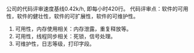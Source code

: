 公司的代码评审速度基线0.42k/h, 即每小时420行。
代码评审点：软件的可用性，软件的健壮性，软件的可扩展性，软件的可维护性。
1. 可用性，内存使用相关：内存泄露，重复释放等。
1. 可用性，线程同步相关：死锁，信号处理。
1. 可维护性，日志等级，打印字段。
